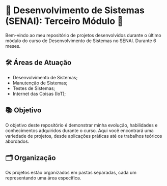 # :checkered_flag: Desenvolvimento de Sistemas (SENAI): Terceiro Módulo :checkered_flag:

Bem-vindo ao meu repositório de projetos desenvolvidos durante o último módulo do curso de Desenvolvimento de Sistemas no SENAI. Durante 6 meses.

## 🛠️ Áreas de Atuação

- Desenvolvimento de Sistemas;
- Manutenção de Sistemas;
- Testes de Sistemas;
- Internet das Coisas (IoT);

## 📚 Objetivo

O objetivo deste repositório é demonstrar minha evolução, habilidades e conhecimentos adquiridos durante o curso. Aqui você encontrará uma variedade de projetos, desde aplicações práticas até os trabalhos teóricos abordados.

## 🗂️ Organização

Os projetos estão organizados em pastas separadas, cada um representando uma área específica.

